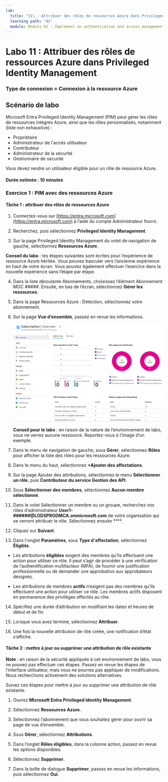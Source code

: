 ```yaml
---
lab:
  title: "11\_: Attribuer des rôles de ressources Azure dans Privileged Identity Management"
  learning path: '02'
  module: Module 02 - Implement an authentication and access management solution
---
```


# Labo 11 : Attribuer des rôles de ressources Azure dans Privileged Identity Management

### Type de connexion = Connexion à la ressource Azure

## Scénario de labo

Microsoft Entra Privileged Identity Management (PIM) peut gérer les rôles de ressources intégrés Azure, ainsi que les rôles personnalisés, notamment (liste non exhaustive) :

- Propriétaire
- Administrateur de l'accès utilisateur
- Contributeur
- Administrateur de la sécurité
- Gestionnaire de sécurité

Vous devez rendre un utilisateur éligible pour un rôle de ressource Azure.

#### Durée estimée : 10 minutes

### Exercice 1 : PIM avec des ressources Azure

#### Tâche 1 : attribuer des rôles de ressources Azure

1. Connectez-vous sur [https://entra.microsoft.com](https://entra.microsoft.com) à l’aide du compte Administrateur fourni.

2. Recherchez, puis sélectionnez **Privileged Identity Management**.

3. Sur la page Privileged Identity Management du volet de navigation de gauche, sélectionnez **Ressources Azure**.

**Conseil du labo** : les étapes suivantes sont écrites pour l’expérience de ressource Azure héritée.  Vous pouvez basculer vers l’ancienne expérience en haut de votre écran. Vous pouvez également effectuer l’exercice dans la nouvelle expérience sans l’étape par étape.

4. Dans la liste déroulante Abonnements, choisissez l’élément Abonnement MOC #####. Ensuite, en bas de l’écran, sélectionnez **Gérer les ressources**.

5. Dans la page Ressources Azure : Détection, sélectionnez votre abonnement.

6. Sur la page **Vue d’ensemble**, passez en revue les informations.

   ![Image de l’écran affichant la ressource Azure récemment ajoutée](./media/lp4-mod3-pim-az-resource-overview.png)

   **Conseil pour le labo** : en raison de la nature de l’environnement de labo, vous ne verrez aucune ressource. Reportez-vous à l’image d’un exemple.

7. Dans le menu de navigation de gauche, sous **Gérer**, sélectionnez **Rôles** pour afficher la liste des rôles pour les ressources Azure.

8. Dans le menu du haut, sélectionnez **+Ajouter des affectations.**

9. Sur la page Ajouter des attributions, sélectionnez le menu **Sélectionner un rôle**, puis **Contributeur du service Gestion des API**.

10. Sous **Sélectionner des membres**, sélectionnez **Aucun membre sélectionné**.

11. Dans le volet Sélectionner un membre ou un groupe, recherchez vos rôles d’administrateur **User1-######@LODSPRODMCA.onmicrosoft.com** de votre organisation qui se verront attribuer le rôle.  Sélectionnez ensuite ****.

12. Cliquez sur **Suivant**.

13. Dans l'onglet **Paramètres**, sous **Type d'affectation**, sélectionnez **Éligible**.

   - Les attributions **éligibles** exigent des membres qu’ils effectuent une action pour utiliser ce rôle. Il peut s’agir de procéder à une vérification de l’authentification multifacteur (MFA), de fournir une justification professionnelle ou de demander une approbation aux approbateurs désignés.

   - Les attributions de membres **actifs** n’exigent pas des membres qu’ils effectuent une action pour utiliser ce rôle. Les membres actifs disposent en permanence des privilèges affectés au rôle.

14. Spécifiez une durée d’attribution en modifiant les dates et heures de début et de fin.

15. Lorsque vous avez terminé, sélectionnez **Attribuer**.

16. Une fois la nouvelle attribution de rôle créée, une notification d’état s’affiche.

#### Tâche 2 : mettre à jour ou supprimer une attribution de rôle existante

**Note** : en raison de la sécurité appliquée à cet environnement de labo, vous ne pouvez pas effectuer ces étapes.  Passez en revue les étapes de l’interface utilisateur, mais vous ne pourrez pas appliquer de modifications.  Nous recherchons activement des solutions alternatives.

Suivez ces étapes pour mettre à jour ou supprimer une attribution de rôle existante.

1. Ouvrez **Microsoft Entra Privileged Identity Management**.

2. Sélectionnez **Ressources Azure**.

3. Sélectionnez l’abonnement que vous souhaitez gérer pour ouvrir sa page de vue d’ensemble.

4. Sous **Gérer**, sélectionnez **Attributions**.

5. Dans l’onglet **Rôles éligibles**, dans la colonne action, passez en revue les options disponibles.

6. Sélectionnez **Supprimer**.

7. Dans la boîte de dialogue **Supprimer**, passez en revue les informations, puis sélectionnez **Oui**.
